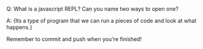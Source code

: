 Q: What is a javascript REPL? Can you name two ways to open one?

A: {Its a type of program that we can run a pieces of code and look at what happens.}


Remember to commit and push when you're finished!